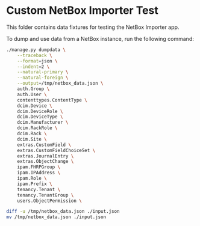 # Custom NetBox Importer Test

This folder contains data fixtures for testing the NetBox Importer app.

To dump and use data from a NetBox instance, run the following command:

```bash
./manage.py dumpdata \
    --traceback \
    --format=json \
    --indent=2 \
    --natural-primary \
    --natural-foreign \
    --output=/tmp/netbox_data.json \
    auth.Group \
    auth.User \
    contenttypes.ContentType \
    dcim.Device \
    dcim.DeviceRole \
    dcim.DeviceType \
    dcim.Manufacturer \
    dcim.RackRole \
    dcim.Rack \
    dcim.Site \
    extras.CustomField \
    extras.CustomFieldChoiceSet \
    extras.JournalEntry \
    extras.ObjectChange \
    ipam.FHRPGroup \
    ipam.IPAddress \
    ipam.Role \
    ipam.Prefix \
    tenancy.Tenant \
    tenancy.TenantGroup \
    users.ObjectPermission \

diff -u /tmp/netbox_data.json ./input.json
mv /tmp/netbox_data.json ./input.json
```

